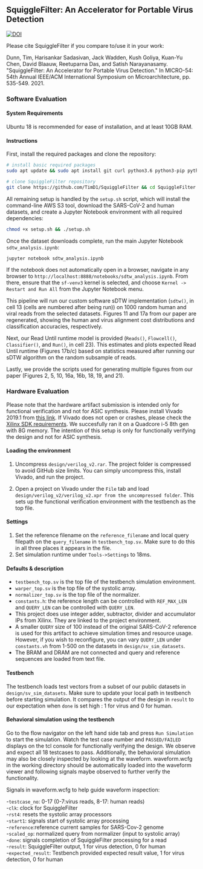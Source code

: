 ## SquiggleFilter: An Accelerator for Portable Virus Detection
[![DOI](https://zenodo.org/badge/308382397.svg)](https://zenodo.org/badge/latestdoi/308382397)

Please cite SquiggleFilter if you compare to/use it in your work:

Dunn, Tim, Harisankar Sadasivan, Jack Wadden, Kush Goliya, Kuan-Yu Chen, David Blaauw, Reetuparna Das, and Satish Narayanasamy. "SquiggleFilter: An Accelerator for Portable Virus Detection." In MICRO-54: 54th Annual IEEE/ACM International Symposium on Microarchitecture, pp. 535-549. 2021.

### Software Evaluation

#### System Requirements

Ubuntu 18 is recommended for ease of installation, and at least 10GB RAM.

#### Instructions

First, install the required packages and clone the repository:
```bash                                                                         
# install basic required packages
sudo apt update && sudo apt install git curl python3.6 python3-pip python3-dev jupyter

# clone SquiggleFilter repository
git clone https://github.com/TimD1/SquiggleFilter && cd SquiggleFilter
``` 

All remaining setup is handled by the `setup.sh` script, which will install the command-line AWS S3 tool, download the SARS-CoV-2 and human datasets, and create a Jupyter Notebook environment with all required dependencies:
```bash                                                                         
chmod +x setup.sh && ./setup.sh
``` 

Once the dataset downloads complete, run the main Jupyter Notebook `sdtw_analysis.ipynb`:
```bash                                                                         
jupyter notebook sdtw_analysis.ipynb
``` 

If the notebook does not automatically open in a browser, navigate in any browser to `http://localhost:8888/notebooks/sdtw_analysis.ipynb`. From there, ensure that the `sf-venv3` kernel is selected, and choose `Kernel -> Restart and Run All` from the Jupyter Notebook menu.

This pipeline will run our custom software sDTW implementation (`sdtw()`, in cell 13 (cells are numbered after being run)) on 1000 random human and viral reads from the selected datasets. Figures 11 and 17a from our paper are regenerated, showing the human and virus alignment cost distributions and classification accuracies, respectively.

Next, our Read Until runtime model is provided (`Reads()`, `Flowcell()`, `Classifier()`, and `Run()`, in cell 23). This estimates and plots expected Read Until runtime (Figures 17b/c) based on statistics measured after running our sDTW algorithm on the random subsample of reads.

Lastly, we provide the scripts used for generating multiple figures from our paper (Figures 2, 5, 10, 16a, 16b, 18, 19, and 21).

### Hardware Evaluation

Please note that the hardware artifact submission is intended only for functional verification and not for ASIC synthesis. 
Please install Vivado 2019.1 from [this link](https://www.xilinx.com/support/documentation-navigation/design-hubs/2019-1/dh0013-vivado-installation-and-licensing-hub.html).
If Vivado does not open or crashes, please check the [Xilinx SDK requirements](https://www.xilinx.com/html_docs/xilinx2019_1/SDK_Doc/xsct/intro/xsct_system_requirements.html). We succesfully ran it on a Quadcore i-5 8th gen with 8G memory. The intention of this setup is only for functionally verifying the design and not for ASIC synthesis.


#### Loading the environment
1. Uncompress `design/verilog_v2.rar`. The project folder is compressed to avoid GitHub size limits. You can simply uncompress this, install Vivado, and run the project.

2. Open a project on Vivado under the `File` tab and load `design/verilog_v2/verilog_v2.xpr from the uncompressed folder`. This sets up the functional verification environment with the testbench as the top file.

#### Settings

1. Set the reference filename on the `reference_filename` and local query filepath on the `query_filename` in `testbench_top.sv`. Make sure to do this in all three places it appears in the file.
2. Set simulation runtime under `Tools->Settings` to 18ms.

#### Defaults & description
- `testbench_top.sv` is the top file of the testbench simulation environment.
- `warper_top.sv` is the top file of the systolic array.
- `normalizer_top.sv` is the top file of the normalizer.
- `constants.h`: the reference length can be controlled with `REF_MAX_LEN` and `QUERY_LEN` can be controlled with `QUERY_LEN`.
- This project does use integer adder, subtractor, divider and accumulator IPs from Xilinx. They are linked to the project environment.
- A smaller `QUERY` size of 100 instead of the original SARS-CoV-2 reference is used for this artifact to achieve simulation times and resource usage. However, if you wish to reconfigure, you can vary `QUERY_LEN` under `constants.vh` from 1-500 on the datasets in `design/sv_sim_datasets`.
- The BRAM and DRAM are not connected and query and reference sequences are loaded from text file.

#### Testbench

The testbench loads test vectors from a subset of our public datasets in `design/sv_sim_datasets`. Make sure to update your local path in testbench before starting simulation. It compares the output of the design in `result` to our expectation when `done` is set high : 1 for virus and 0 for human.

#### Behavioral simulation using the testbench

Go to the flow navigator on the left hand side tab and press `Run Simulation` to start the simulation. Watch the test case number and `PASSED/FAILED` displays on the tcl console for functionally verifying the design. We observe and expect all 18 testcases to pass. Additionally, the behavioral simulation may also be closely inspected by looking at the waveform. waveform.wcfg in the working directory should be automatically loaded into the waveform viewer and following signals maybe observed to further verify the functionality.

Signals in waveform.wcfg to help guide waveform inspection:

-`testcase_no`: 0-17 (0-7:virus reads, 8-17: human reads)<br />
-`clk`: clock for SquiggleFilter<br />
-`rst4`: resets the systolic array processors<br />
-`start1`: signals start of systolic array processing<br />
-`reference`:reference current samples for SARS-Cov-2 genome<br />
-`scaled_op`: normalized query from normalizer (input to systolic array)<br />
-`done`: signals completion of SquiggleFilter processing for a read<br />
-`result`: SquiggleFilter output, 1 for virus detection, 0 for human<br />
-`expected_result`: Testbench provided expected result value, 1 for virus detection, 0 for human<br />
